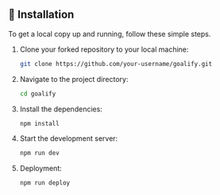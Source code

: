 ## 🚀 Installation
To get a local copy up and running, follow these simple steps.

1. Clone your forked repository to your local machine:
   ```bash
   git clone https://github.com/your-username/goalify.git
2. Navigate to the project directory:
   ```bash
   cd goalify
3. Install the dependencies:
   ```bash
   npm install
4. Start the development server:
   ```bash
   npm run dev
5. Deployment:
   ```bash
   npm run deploy
